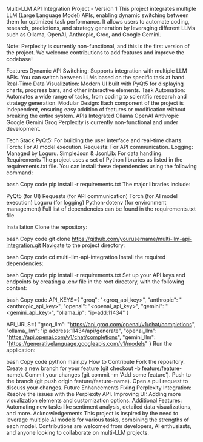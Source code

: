 Multi-LLM API Integration Project - Version 1
This project integrates multiple LLM (Large Language Model) APIs, enabling dynamic switching between them for optimized task performance. It allows users to automate coding, research, predictions, and strategy generation by leveraging different LLMs such as Ollama, OpenAI, Anthropic, Groq, and Google Gemini.

Note: Perplexity is currently non-functional, and this is the first version of the project. We welcome contributions to add features and improve the codebase!

Features
Dynamic API Switching: Supports integration with multiple LLM APIs. You can switch between LLMs based on the specific task at hand.
Real-Time Data Visualization: Modern UI built with PyQt5 for displaying charts, progress bars, and other interactive elements.
Task Automation: Automates a wide range of tasks, from coding to scientific research and strategy generation.
Modular Design: Each component of the project is independent, ensuring easy addition of features or modification without breaking the entire system.
APIs Integrated
Ollama
OpenAI
Anthropic
Google Gemini
Groq
Perplexity is currently non-functional and under development.

Tech Stack
PyQt5: For building the user interface and real-time charts.
Torch: For AI model execution.
Requests: For API communication.
Logging: Managed by Loguru.
SimpleJson & JsonLib: For data handling.
Requirements
The project uses a set of Python libraries as listed in the requirements.txt file. You can install these dependencies using the following command:

bash
Copy code
pip install -r requirements.txt
The major libraries include:

PyQt5 (for UI)
Requests (for API communication)
Torch (for AI model execution)
Loguru (for logging)
Python-dotenv (for environment management)
Full list of dependencies can be found in the requirements.txt file.

Installation
Clone the repository:

bash
Copy code
git clone https://github.com/yourusername/multi-llm-api-integration.git
Navigate to the project directory:

bash
Copy code
cd multi-llm-api-integration
Install the required dependencies:

bash
Copy code
pip install -r requirements.txt
Set up your API keys and endpoints by creating a .env file in the root directory, with the following content:

bash
Copy code
API_KEYS={
    "groq": "<groq_api_key>",
    "anthropic": "<anthropic_api_key>",
    "openai": "<openai_api_key>",
    "gemini": "<gemini_api_key>",
    "ollama_ip": "ip-add:11434"
}

API_URLS={
    "groq_llm": "https://api.groq.com/openai/v1/chat/completions",
    "ollama_llm": "ip address:11434/api/generate",
    "openai_llm": "https://api.openai.com/v1/chat/completions",
    "gemini_llm": "https://generativelanguage.googleapis.com/v1/models"
}
Run the application:

bash
Copy code
python main.py
How to Contribute
Fork the repository.
Create a new branch for your feature (git checkout -b feature/feature-name).
Commit your changes (git commit -m 'Add some feature').
Push to the branch (git push origin feature/feature-name).
Open a pull request to discuss your changes.
Future Enhancements
Fixing Perplexity Integration: Resolve the issues with the Perplexity API.
Improving UI: Adding more visualization elements and customization options.
Additional Features: Automating new tasks like sentiment analysis, detailed data visualizations, and more.
Acknowledgements
This project is inspired by the need to leverage multiple AI models for various tasks, combining the strengths of each model.
Contributions are welcomed from developers, AI enthusiasts, and anyone looking to collaborate on multi-LLM projects.
